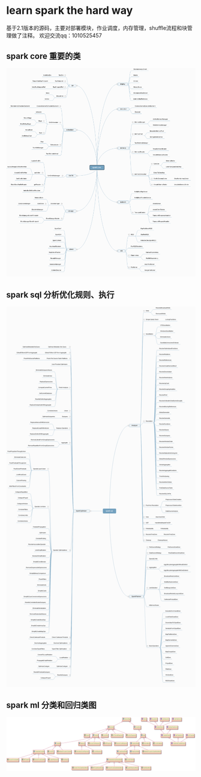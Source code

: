 # learn spark the hard way

基于2.1版本的源码，主要对部署模块，作业调度，内存管理，shuffle流程和块管理做了注释。
欢迎交流qq：1010525457

## spark core 重要的类

![Alt text](/core/spark_core.png)


## spark sql 分析优化规则、执行

![Alt text](https://github.com/Atthemoment/spark/blob/master/sql/spark_sql.png)


## spark ml 分类和回归类图

![Alt text](https://github.com/Atthemoment/spark/blob/master/mllib/spark_ml.png)
